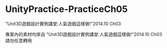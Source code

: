 # UnityPractice-PracticeCh05
"Unit3D遊戲設計實例講堂:人氣遊戲這樣做!"2014.10 Ch03

專案內的素材均來自 "Unit3D遊戲設計實例講堂:人氣遊戲這樣做!"2014.10 Ch03 請勿任意轉用
